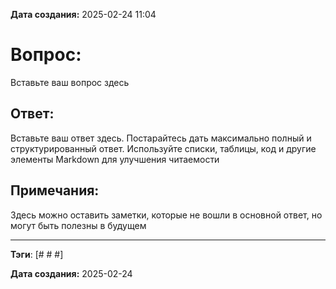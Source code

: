 **Дата создания:**  2025-02-24 11:04

# Вопрос: 

Вставьте ваш вопрос здесь

## Ответ:

Вставьте ваш ответ здесь. Постарайтесь дать максимально полный и структурированный ответ. Используйте списки, таблицы, код и другие элементы Markdown для улучшения читаемости

## Примечания:

Здесь можно оставить заметки, которые не вошли в основной ответ, но могут быть полезны в будущем


---
**Тэги**: [# # #]

**Дата создания:**  2025-02-24